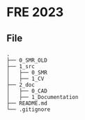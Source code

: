 # FRE 2023

## File

```
.
├── 0_SMR_OLD
├── 1_src
│   ├── 0_SMR
│   ├── 1_CV
├── 2_doc
│   ├── 0_CAD
│   ├── 1_Documentation
├── README.md
└── .gitignore
```




